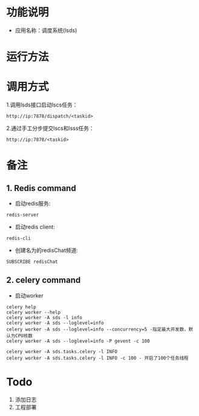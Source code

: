 # 功能说明
- 应用名称：调度系统(lsds)


# 运行方法


# 调用方式
1.调用lsds接口启动lscs任务：
```
http://ip:7878/dispatch/<taskid>
```
2.通过手工分步提交lscs和lsss任务：
```
http://ip:7878/<taskid>
```

# 备注
## 1. Redis command
- 启动redis服务:
```
redis-server
```
- 启动redis client:
```
redis-cli
```
- 创建名为的redisChat频道:
```
SUBSCRIBE redisChat
```

## 2. celery command
- 启动worker
```
celery help
celery worker --help
celery worker -A sds -l info
celery worker -A sds --loglevel=info
celery worker -A sds --loglevel=info --concurrency=5 -指定最大并发数，默认为CPU核数
celery worker -A sds --loglevel=info -P gevent -c 100

celery worker -A sds.tasks.celery -l INFO
celery worker -A sds.tasks.celery -l INFO -c 100 - 开启了100个任务线程
```

# Todo
1. 添加日志
2. 工程部署
